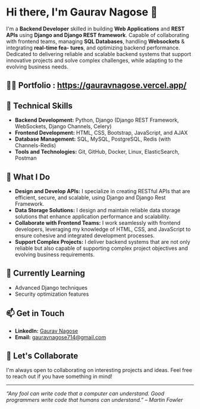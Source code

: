 # Hi there, I'm Gaurav Nagose 👋

I'm a **Backend Developer** skilled in building **Web Applications** and **REST APIs** using **Django and Django REST
framework**. Capable of collaborating with frontend teams, managing **SQL Databases**, handling **Websockets** & integrating **real-time fea-
tures**, and optimizing backend performance. Dedicated to delivering reliable and scalable backend systems that
support innovative projects and solve complex challenges, while adapting to the evolving business needs.

## 💁🏻 Portfolio : https://gauravnagose.vercel.app/

## 🔧 Technical Skills
- **Backend Development:** Python, Django (Django REST Framework, WebSockets, Django Channels, Celery)
- **Frontend Development:** HTML, CSS, Bootstrap, JavaScript, and AJAX
- **Database Management:** SQL, MySQL, PostgreSQL, Redis (with Channels-Redis)
- **Tools and Technologies:** Git, GitHub, Docker, Linux, ElasticSearch, Postman

## 🌟 What I Do
- **Design and Develop APIs:** I specialize in creating RESTful APIs that are efficient, secure, and scalable, using Django and Django Rest Framework.
- **Data Storage Solutions:** I design and maintain reliable data storage solutions that enhance application performance and scalability.
- **Collaborate with Frontend Teams:** I work seamlessly with frontend developers, leveraging my knowledge of HTML, CSS, and JavaScript to ensure cohesive and integrated development processes.
- **Support Complex Projects:** I deliver backend systems that are not only reliable but also capable of supporting complex project objectives and evolving business requirements.

## 🌱 Currently Learning
- Advanced Django techniques
- Security optimization features

## 📫 Get in Touch
- **LinkedIn:** [Gaurav Nagose](https://www.linkedin.com/in/gaurav-nagose-b80676278/)
- **Email:** [gauravnagose714@gmail.com](mailto:gauravnagose714@gmail.com)

## 🤝 Let's Collaborate
I'm always open to collaborating on interesting projects and ideas. Feel free to reach out if you have something in mind!

---

*“Any fool can write code that a computer can understand. Good programmers write code that humans can understand.” – Martin Fowler*
